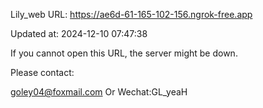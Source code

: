 Lily_web URL: https://ae6d-61-165-102-156.ngrok-free.app

Updated at: 2024-12-10 07:47:38

If you cannot open this URL, the server might be down.

Please contact: 

goley04@foxmail.com Or Wechat:GL_yeaH